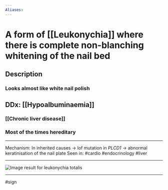 ```yaml
---
Aliases:
---
```

# A form of [[Leukonychia]] where there is complete non-blanching whitening of the nail bed
## Description
### Looks almost like white nail polish
## DDx: [[Hypoalbuminaemia]]
### [[Chronic liver disease]]
### Most of the times hereditary


---
Mechanism: In inherited causes -> lof mutation in *PLCD1* -> abnormal keratinisation of the nail plate
Seen in: #cardio #endocrinology #liver 

---

![Image result for leukonychia totalis](https://www.e-ijd.org/articles/2016/61/1/images/IndianJDermatol_2016_61_1_127_174193_u1.jpg)

---
#sign 


